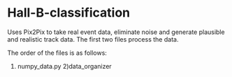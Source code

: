 # Hall-B-classification
Uses Pix2Pix to take real event data, eliminate noise and generate plausible and realistic track data.
The first two files process the data. 

The order of the files is as follows:
  1) numpy_data.py
  2)data_organizer
